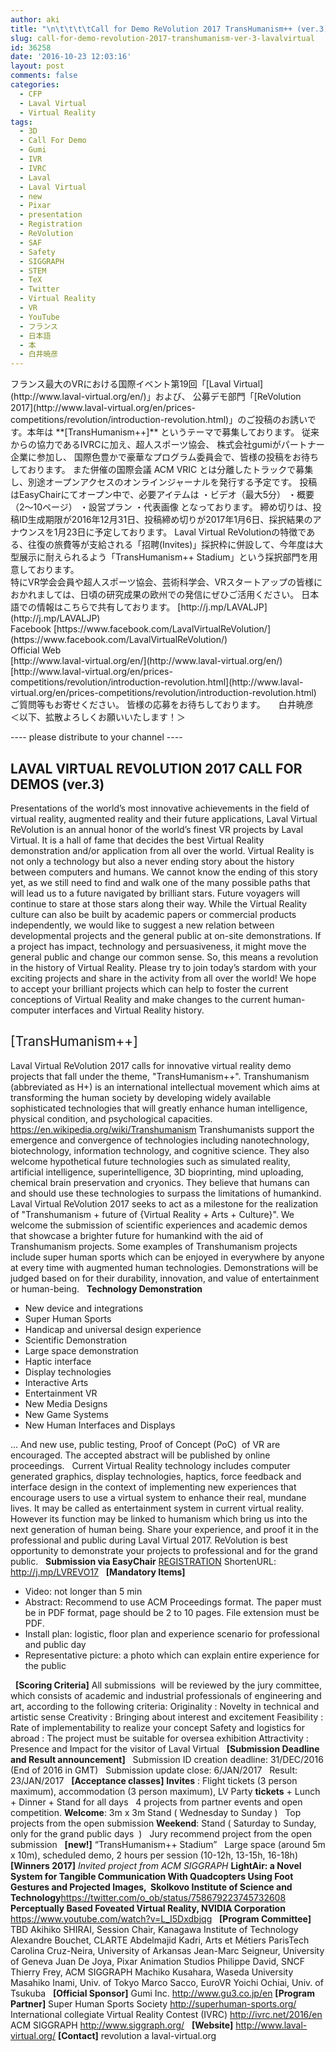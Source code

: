 ```yaml
---
author: aki
title: "\n\t\t\t\tCall for Demo ReVolution 2017 TransHumanism++ (ver.3) #LavalVirtual\t\t"
slug: call-for-demo-revolution-2017-transhumanism-ver-3-lavalvirtual
id: 36258
date: '2016-10-23 12:03:16'
layout: post
comments: false
categories:
  - CFP
  - Laval Virtual
  - Virtual Reality
tags:
  - 3D
  - Call For Demo
  - Gumi
  - IVR
  - IVRC
  - Laval
  - Laval Virtual
  - new
  - Pixar
  - presentation
  - Registration
  - ReVolution
  - SAF
  - Safety
  - SIGGRAPH
  - STEM
  - TeX
  - Twitter
  - Virtual Reality
  - VR
  - YouTube
  - フランス
  - 日本語
  - 本
  - 白井暁彦
---
```


<div>フランス最大のVRにおける国際イベント第19回「[Laval Virtual](http://www.laval-virtual.org/en/)」および、 公募デモ部門「[ReVolution 2017](http://www.laval-virtual.org/en/prices-competitions/revolution/introduction-revolution.html)」のご投稿のお誘いです。本年は **[TransHumanism++]** というテーマで募集しております。 従来からの協力であるIVRCに加え、超人スポーツ協会、 株式会社gumiがパートナー企業に参加し、 国際色豊かで豪華なプログラム委員会で、皆様の投稿をお待ちしております。 また併催の国際会議 ACM VRIC とは分離したトラックで募集し、別途オープンアクセスのオンラインジャーナルを発行する予定です。 投稿はEasyChairにてオープン中で、必要アイテムは ・ビデオ（最大5分） ・概要（2〜10ページ） ・設営プラン ・代表画像 となっております。 締め切りは、投稿ID生成期限が2016年12月31日、投稿締め切りが2017年1月6日、採択結果のアナウンスを1月23日に予定しております。 Laval Virtual ReVolutionの特徴である、往復の旅費等が支給される「招聘(Invites)」採択枠に併設して、今年度は大型展示に耐えられるよう「TransHumanism++ Stadium」という採択部門を用意しております。</div>

<div>特にVR学会会員や超人スポーツ協会、芸術科学会、VRスタートアップの皆様におかれましては、日頃の研究成果の欧州での発信にぜひご活用ください。 日本語での情報はこちらで共有しております。 [http://j.mp/LAVALJP](http://j.mp/LAVALJP)</div>

<div>Facebook [https://www.facebook.com/LavalVirtualReVolution/](https://www.facebook.com/LavalVirtualReVolution/)</div>

<div>

<div>Official Web</div>

<div>[http://www.laval-virtual.org/en/](http://www.laval-virtual.org/en/)</div>

<div>[http://www.laval-virtual.org/en/prices-competitions/revolution/introduction-revolution.html](http://www.laval-virtual.org/en/prices-competitions/revolution/introduction-revolution.html)</div>

</div>

<div>ご質問等もお寄せください。 皆様の応募をお待ちしております。　　白井暁彦</div>

<div>＜以下、拡散よろしくお願いいたします！＞</div>

---- please distribute to your channel ----

## **LAVAL VIRTUAL REVOLUTION 2017 CALL FOR DEMOS (ver.3)**

<span style="font-weight: 400;">Presentations of the world’s most innovative achievements in the field of virtual reality, augmented reality and their future applications, Laval Virtual ReVolution is an annual honor of the world’s finest VR projects by Laval Virtual. It is a hall of fame that decides the best Virtual Reality demonstration and/or application from all over the world. Virtual Reality is not only a technology but also a never ending story about the history between computers and humans. We cannot know the ending of this story yet, as we still need to find and walk one of the many possible paths that will lead us to a future navigated by brilliant stars.</span> <span style="font-weight: 400;">Future voyagers will continue to stare at those stars along their way. While the Virtual Reality culture can also be built by academic papers or commercial products independently, we would like to suggest a new relation between developmental projects and the general public at on-site demonstrations. If a project has impact, technology and persuasiveness, it might move the general public and change our common sense. So, this means a revolution in the history of Virtual Reality.</span> <span style="font-weight: 400;">Please try to join today’s stardom with your exciting projects and share in the activity from all over the world! We hope to accept your brilliant projects which can help to foster the current conceptions of Virtual Reality and make changes to the current human-computer interfaces and Virtual Reality history.</span>

## <span style="font-weight: 400;">[TransHumanism++]</span>

<span style="font-weight: 400;">Laval Virtual ReVolution 2017 calls for innovative virtual reality demo projects that fall under the theme, "TransHumanism++".</span> <span style="font-weight: 400;">Transhumanism (abbreviated as H+) is an international intellectual movement which aims at transforming the human society by developing widely available sophisticated technologies that will greatly enhance human intelligence, physical condition, and psychological capacities.</span> [<span style="font-weight: 400;">https://en.wikipedia.org/wiki/Transhumanism</span>](https://en.wikipedia.org/wiki/Transhumanism) <span style="font-weight: 400;">Transhumanists support the emergence and convergence of technologies including nanotechnology, biotechnology, information technology, and cognitive science. They also welcome hypothetical future technologies such as simulated reality, artificial intelligence, superintelligence, 3D bioprinting, mind uploading, chemical brain preservation and cryonics. They believe that humans can and should use these technologies to surpass the limitations of humankind.</span> <span style="font-weight: 400;">Laval Virtual ReVolution 2017 seeks to act as a milestone for the realization of "Transhumanism + future of {Virtual Reality + Arts + Culture}". We welcome the submission of scientific experiences and academic demos that showcase a brighter future for humankind with the aid of Transhumanism projects. Some examples of Transhumanism projects include super human sports which can be enjoyed in everywhere by anyone at every time with augmented human technologies. Demonstrations will be judged based on for their durability, innovation, and value of entertainment or human-being.</span>   **Technology Demonstration**

*   <span style="font-weight: 400;">New device and integrations</span>
*   <span style="font-weight: 400;">Super Human Sports</span>
*   <span style="font-weight: 400;">Handicap and universal design experience</span>
*   <span style="font-weight: 400;">Scientific Demonstration</span>
*   <span style="font-weight: 400;">Large space demonstration</span>
*   <span style="font-weight: 400;">Haptic interface</span>
*   <span style="font-weight: 400;">Display technologies</span>
*   <span style="font-weight: 400;">Interactive Arts</span>
*   <span style="font-weight: 400;">Entertainment VR</span>
*   <span style="font-weight: 400;">New Media Designs</span>
*   <span style="font-weight: 400;">New Game Systems</span>
*   <span style="font-weight: 400;">New Human Interfaces and Displays</span>

<span style="font-weight: 400;">… And new use, public testing, Proof of Concept (PoC)  of VR are encouraged. The accepted abstract will be published by online proceedings.</span>   <span style="font-weight: 400;">Current Virtual Reality technology includes computer generated graphics, display technologies, haptics, force feedback and interface design in the context of implementing new experiences that encourage users to use a virtual system to enhance their real, mundane lives. It may be called as entertainment system in current virtual reality. However its function may be linked to humanism which bring us into the next generation of human being. Share your experience, and proof it in the professional and public during Laval Virtual 2017\. ReVolution is best opportunity to demonstrate your projects to professional and for the grand public.</span>   **Submission via EasyChair** [<span style="font-weight: 400;">REGISTRATION</span>](https://easychair.org/conferences/?conf=revo2017) <span style="font-weight: 400;">ShortenURL:</span> [<span style="font-weight: 400;">http://j.mp/LVREVO17</span>](http://j.mp/LVREVO17)   **[Mandatory Items]**

*   <span style="font-weight: 400;">Video: not longer than 5 min</span>
*   <span style="font-weight: 400;">Abstract: Recommend to use ACM Proceedings format. The paper must be in PDF format, page should be 2 to 10 pages. File extension must be PDF.</span>
*   <span style="font-weight: 400;">Install plan: logistic, floor plan and experience scenario for professional and public day</span>
*   <span style="font-weight: 400;">Representative picture: a photo which can explain entire experience for the public</span>

  **[Scoring Criteria]** <span style="font-weight: 400;">All submissions  will be reviewed by the jury committee, which consists of academic and industrial professionals of engineering and art, according to the following criteria:</span> <span style="font-weight: 400;"></span> <span style="font-weight: 400;">Originality : Novelty in technical and artistic sense</span> <span style="font-weight: 400;"></span> <span style="font-weight: 400;">Creativity : Bringing about interest and excitement</span> <span style="font-weight: 400;"></span> <span style="font-weight: 400;">Feasibility : Rate of implementability to realize your concept</span> <span style="font-weight: 400;"></span> <span style="font-weight: 400;">Safety and logistics for abroad : The project must be suitable for oversea exhibition</span> <span style="font-weight: 400;"></span> <span style="font-weight: 400;">Attractivity : Presence and Impact for the visitor of Laval Virtual</span>   **[Submission Deadline and Result announcement]** <span style="font-weight: 400;">  Submission ID creation deadline: 31/DEC/2016 (End of 2016 in GMT)</span> <span style="font-weight: 400;">  Submission update close: 6/JAN/2017</span> <span style="font-weight: 400;">  Result: 23/JAN/2017</span>   **[Acceptance classes]** **Invites** <span style="font-weight: 400;">: Flight tickets (3 person maximum), accommodation (3 person maximum), LV Party</span> **tickets** <span style="font-weight: 400;">+ Lunch + Dinner + Stand for all days</span> <span style="font-weight: 400;">  4 projects from partner events and open competition.</span> **Welcome**<span style="font-weight: 400;">: 3m x 3m Stand ( Wednesday to Sunday )</span> <span style="font-weight: 400;">  Top projects from the open submission</span> **Weekend**<span style="font-weight: 400;">: Stand ( Saturday to Sunday, only for the grand public days  )</span> <span style="font-weight: 400;">  Jury recommend project from the open submission</span>   **[new!]** <span style="font-weight: 400;">“TransHumanism++ Stadium”</span> <span style="font-weight: 400;">  Large space (around 5m x 10m), scheduled demo, 2 hours per session (10-12h, 13-15h, 16-18h)</span>   **[Winners 2017]** _<span style="font-weight: 400;">Invited project from ACM SIGGRAPH</span>_ **LightAir: a Novel System for Tangible Communication With Quadcopters Using Foot Gestures and Projected Images,  Skolkovo Institute of Science and Technology**<span style="font-weight: 400;">‪</span>[<span style="font-weight: 400;">https://twitter.com/o_ob/status/758679223745732608‬</span>](https://twitter.com/o_ob/status/758679223745732608‬) **Perceptually Based Foveated Virtual Reality, NVIDIA Corporation** [<span style="font-weight: 400;">https://www.youtube.com/watch?v=L_I5Dxdbjqg</span>](https://www.youtube.com/watch?v=L_I5Dxdbjqg)   **[Program Committee]** <span style="font-weight: 400;">TBD</span> <span style="font-weight: 400;">Akihiko SHIRAI, Session Chair, Kanagawa Institute of Technology</span> <span style="font-weight: 400;">Alexandre Bouchet, CLARTE</span> <span style="font-weight: 400;">Abdelmajid Kadri, Arts et Métiers ParisTech</span> <span style="font-weight: 400;"></span> <span style="font-weight: 400;">Carolina Cruz-Neira, University of Arkansas</span> <span style="font-weight: 400;"></span> <span style="font-weight: 400;">Jean-Marc Seigneur, University of Geneva</span> <span style="font-weight: 400;"></span> <span style="font-weight: 400;">Juan De Joya, Pixar Animation Studios</span> <span style="font-weight: 400;"></span> <span style="font-weight: 400;">Philippe David, SNCF</span> <span style="font-weight: 400;"></span> <span style="font-weight: 400;">Thierry Frey, ACM SIGGRAPH</span> <span style="font-weight: 400;"></span> <span style="font-weight: 400;">Machiko Kusahara, Waseda University</span> <span style="font-weight: 400;"></span> <span style="font-weight: 400;">Masahiko Inami,</span> <span style="font-weight: 400;">Univ. of Tokyo</span> <span style="font-weight: 400;"></span> <span style="font-weight: 400;">Marco Sacco, EuroVR</span> <span style="font-weight: 400;"></span> <span style="font-weight: 400;">Yoichi Ochiai, Univ. of Tsukuba</span>   **[Official Sponsor]** <span style="font-weight: 400;">Gumi Inc.</span> [<span style="font-weight: 400;">http://www.gu3.co.jp/en</span>](http://www.gu3.co.jp/en) **[Program Partner]** <span style="font-weight: 400;">Super Human Sports Society</span> [<span style="font-weight: 400;">http://superhuman-sports.org/</span>](http://superhuman-sports.org/) <span style="font-weight: 400;">International collegiate Virtual Reality Contest (IVRC)</span> [<span style="font-weight: 400;">http://ivrc.net/2016/en</span>](http://ivrc.net/2016/en) <span style="font-weight: 400;">ACM SIGGRAPH</span> [<span style="font-weight: 400;">http://www.siggraph.org/</span>](http://www.siggraph.org/)   **[Website]** [<span style="font-weight: 400;">http://www.laval-virtual.org/</span>](http://www.laval-virtual.org/en/prices-competitions/revolution/introduction-revolution.html) **[Contact]** <span style="font-weight: 400;">revolution a laval-virtual.org</span>